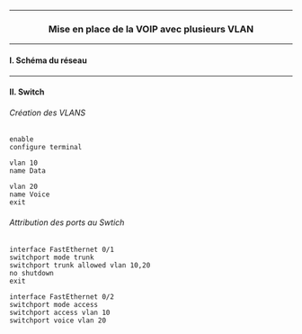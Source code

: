 ------------------------------------------------------------------------------------------------------------------------------------------------------------------------------------------------
### <p align='center'> Mise en place de la VOIP avec plusieurs VLAN</p>

------------------------------------------------------------------------------------------------------------------------------------------------------------------------------------------------
#### I. Schéma du réseau


------------------------------------------------------------------------------------------------------------------------------------------------------------------------------------------------
#### II. Switch
###### Création des VLANS
```
enable
configure terminal

vlan 10
name Data

vlan 20
name Voice
exit
```

###### Attribution des ports au Swtich
```
interface FastEthernet 0/1
switchport mode trunk
switchport trunk allowed vlan 10,20
no shutdown
exit
```

```
interface FastEthernet 0/2
switchport mode access
switchport access vlan 10
switchport voice vlan 20
